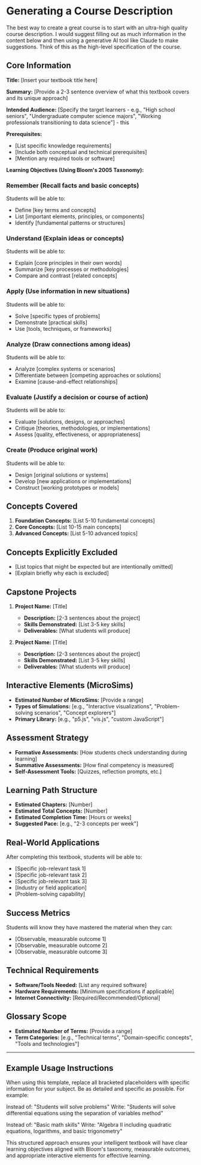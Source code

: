 # Generating a Course Description

The best way to create a great course is to start with an ultra-high quality
course description.  I would suggest filling out as much information in the content below and then using a generative AI tool like Claude to make suggestions.
Think of this as the high-level specification of the course.

## Core Information

**Title:** [Insert your textbook title here]

**Summary:** [Provide a 2-3 sentence overview of what this textbook covers and its unique approach]

**Intended Audience:** [Specify the target learners - e.g., "High school seniors", "Undergraduate computer science majors", "Working professionals transitioning to data science"] - this 

**Prerequisites:** 
- [List specific knowledge requirements]
- [Include both conceptual and technical prerequisites]
- [Mention any required tools or software]

**Learning Objectives (Using Bloom's 2005 Taxonomy):**

### Remember (Recall facts and basic concepts)
Students will be able to:
- Define [key terms and concepts]
- List [important elements, principles, or components]
- Identify [fundamental patterns or structures]

### Understand (Explain ideas or concepts)
Students will be able to:
- Explain [core principles in their own words]
- Summarize [key processes or methodologies]
- Compare and contrast [related concepts]

### Apply (Use information in new situations)
Students will be able to:
- Solve [specific types of problems]
- Demonstrate [practical skills]
- Use [tools, techniques, or frameworks]

### Analyze (Draw connections among ideas)
Students will be able to:
- Analyze [complex systems or scenarios]
- Differentiate between [competing approaches or solutions]
- Examine [cause-and-effect relationships]

### Evaluate (Justify a decision or course of action)
Students will be able to:
- Evaluate [solutions, designs, or approaches]
- Critique [theories, methodologies, or implementations]
- Assess [quality, effectiveness, or appropriateness]

### Create (Produce original work)
Students will be able to:
- Design [original solutions or systems]
- Develop [new applications or implementations]
- Construct [working prototypes or models]

## Concepts Covered
1. **Foundation Concepts:** [List 5-10 fundamental concepts]
2. **Core Concepts:** [List 10-15 main concepts]
3. **Advanced Concepts:** [List 5-10 advanced topics]

## Concepts Explicitly Excluded
- [List topics that might be expected but are intentionally omitted]
- [Explain briefly why each is excluded]

## Capstone Projects
1. **Project Name:** [Title]
   - **Description:** [2-3 sentences about the project]
   - **Skills Demonstrated:** [List 3-5 key skills]
   - **Deliverables:** [What students will produce]

2. **Project Name:** [Title]
   - **Description:** [2-3 sentences about the project]
   - **Skills Demonstrated:** [List 3-5 key skills]
   - **Deliverables:** [What students will produce]

## Interactive Elements (MicroSims)
- **Estimated Number of MicroSims:** [Provide a range]
- **Types of Simulations:** [e.g., "Interactive visualizations", "Problem-solving scenarios", "Concept explorers"]
- **Primary Library:** [e.g., "p5.js", "vis.js", "custom JavaScript"]

## Assessment Strategy
- **Formative Assessments:** [How students check understanding during learning]
- **Summative Assessments:** [How final competency is measured]
- **Self-Assessment Tools:** [Quizzes, reflection prompts, etc.]

## Learning Path Structure
- **Estimated Chapters:** [Number]
- **Estimated Total Concepts:** [Number]
- **Estimated Completion Time:** [Hours or weeks]
- **Suggested Pace:** [e.g., "2-3 concepts per week"]

## Real-World Applications
After completing this textbook, students will be able to:
- [Specific job-relevant task 1]
- [Specific job-relevant task 2]
- [Specific job-relevant task 3]
- [Industry or field application]
- [Problem-solving capability]

## Success Metrics
Students will know they have mastered the material when they can:
- [Observable, measurable outcome 1]
- [Observable, measurable outcome 2]
- [Observable, measurable outcome 3]

## Technical Requirements
- **Software/Tools Needed:** [List any required software]
- **Hardware Requirements:** [Minimum specifications if applicable]
- **Internet Connectivity:** [Required/Recommended/Optional]

## Glossary Scope
- **Estimated Number of Terms:** [Provide a range]
- **Term Categories:** [e.g., "Technical terms", "Domain-specific concepts", "Tools and technologies"]

---

## Example Usage Instructions

When using this template, replace all bracketed placeholders with specific information for your subject. Be as detailed and specific as possible. For example:

Instead of: "Students will solve problems"
Write: "Students will solve differential equations using the separation of variables method"

Instead of: "Basic math skills"
Write: "Algebra II including quadratic equations, logarithms, and basic trigonometry"

This structured approach ensures your intelligent textbook will have clear learning objectives aligned with Bloom's taxonomy, measurable outcomes, and appropriate interactive elements for effective learning.